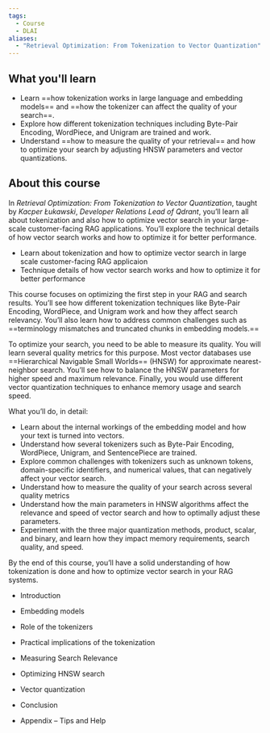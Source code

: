 ```yaml
---
tags:
  - Course
  - DLAI
aliases:
  - "Retrieval Optimization: From Tokenization to Vector Quantization"
---
```

## What you'll learn

- Learn ==how tokenization works in large language and embedding models== and ==how the tokenizer can affect the quality of your search==.
- Explore how different tokenization techniques including Byte-Pair Encoding, WordPiece, and Unigram are trained and work.
- Understand ==how to measure the quality of your retrieval== and how to optimize your search by adjusting HNSW parameters and vector quantizations.

## About this course

In _Retrieval Optimization: From Tokenization to Vector Quantization_, taught by _Kacper Łukawski_, _Developer Relations Lead of Qdrant_, you’ll learn all about tokenization and also how to optimize vector search in your large-scale customer-facing RAG applications. You’ll explore the technical details of how vector search works and how to optimize it for better performance.

- Learn about tokenization and how to optimize vector search in large scale customer-facing RAG applicaion
- Technique details of how vector search works and how to optimize it for better performance

This course focuses on optimizing the first step in your RAG and search results. You’ll see how different tokenization techniques like Byte-Pair Encoding, WordPiece, and Unigram work and how they affect search relevancy. You’ll also learn how to address common challenges such as ==terminology mismatches and truncated chunks in embedding models.==

To optimize your search, you need to be able to measure its quality. You will learn several quality metrics for this purpose. Most vector databases use ==Hierarchical Navigable Small Worlds== (HNSW) for approximate nearest-neighbor search. You’ll see how to balance the HNSW parameters for higher speed and maximum relevance. Finally, you would use different vector quantization techniques to enhance memory usage and search speed.

What you’ll do, in detail: 

- Learn about the internal workings of the embedding model and how your text is turned into vectors.
- Understand how several tokenizers such as Byte-Pair Encoding, WordPiece, Unigram, and SentencePiece are trained.
- Explore common challenges with tokenizers such as unknown tokens, domain-specific identifiers, and numerical values, that can negatively affect your vector search.
- Understand how to measure the quality of your search across several quality metrics
- Understand how the main parameters in HNSW algorithms affect the relevance and speed of vector search and how to optimally adjust these parameters.
- Experiment with the three major quantization methods, product, scalar, and binary, and learn how they impact memory requirements, search quality, and speed.

By the end of this course, you’ll have a solid understanding of how tokenization is done and how to optimize vector search in your RAG systems.

- Introduction    
- Embedding models
- Role of the tokenizers
- Practical implications of the tokenization
- Measuring Search Relevance
- Optimizing HNSW search    
- Vector quantization    
- Conclusion

- Appendix – Tips and Help